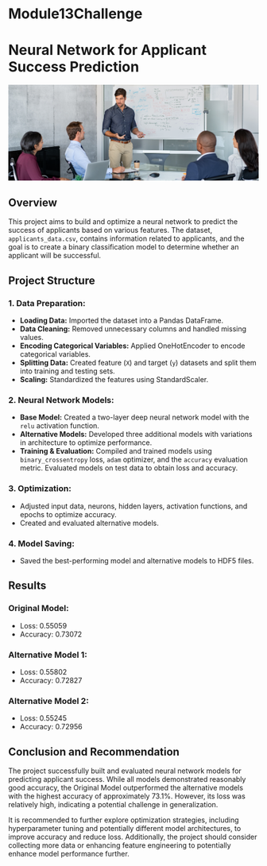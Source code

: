 # Module13Challenge
# Neural Network for Applicant Success Prediction
![Venture Funding](Images/13-challenge-image.png)

## Overview
This project aims to build and optimize a neural network to predict the success of applicants based on various features. The dataset, `applicants_data.csv`, contains information related to applicants, and the goal is to create a binary classification model to determine whether an applicant will be successful.

## Project Structure

### 1. Data Preparation:
   * **Loading Data:** Imported the dataset into a Pandas DataFrame.
   * **Data Cleaning:** Removed unnecessary columns and handled missing values.
   * **Encoding Categorical Variables:** Applied OneHotEncoder to encode categorical variables.
   * **Splitting Data:** Created feature (`X`) and target (`y`) datasets and split them into training and testing sets.
   * **Scaling:** Standardized the features using StandardScaler.

### 2. Neural Network Models:
   * **Base Model:** Created a two-layer deep neural network model with the `relu` activation function.
   * **Alternative Models:** Developed three additional models with variations in architecture to optimize performance.
   * **Training & Evaluation:** Compiled and trained models using `binary_crossentropy` loss, `adam` optimizer, and the `accuracy` evaluation metric. Evaluated models on test data to obtain loss and accuracy.

### 3. Optimization:
   * Adjusted input data, neurons, hidden layers, activation functions, and epochs to optimize accuracy.
   * Created and evaluated alternative models.

### 4. Model Saving:
   * Saved the best-performing model and alternative models to HDF5 files.

## Results
### Original Model:
* Loss: 0.55059
* Accuracy: 0.73072

### Alternative Model 1:
* Loss: 0.55802
* Accuracy: 0.72827

### Alternative Model 2:
* Loss: 0.55245
* Accuracy: 0.72956

## Conclusion and Recommendation
The project successfully built and evaluated neural network models for predicting applicant success. While all models demonstrated reasonably good accuracy, the Original Model outperformed the alternative models with the highest accuracy of approximately 73.1%. However, its loss was relatively high, indicating a potential challenge in generalization.

It is recommended to further explore optimization strategies, including hyperparameter tuning and potentially different model architectures, to improve accuracy and reduce loss. Additionally, the project should consider collecting more data or enhancing feature engineering to potentially enhance model performance further.